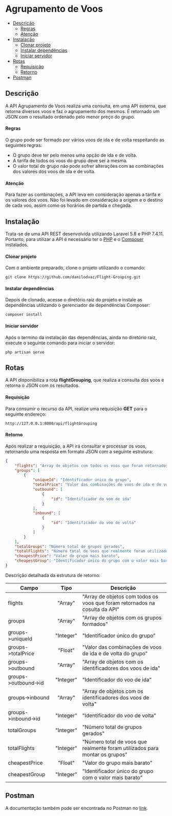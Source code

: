 # Agrupamento de Voos

- [Descrição](#descrição)
  - [Regras](#regras)
  - [Atenção](#atenção)
- [Instalação](#instalação)
  - [Clonar projeto](#clonar-projeto)
  - [Instalar dependências](#instalar-dependências)
  - [Iniciar servidor](#iniciar-servidor)
- [Rotas](#rotas)
  - [Requisição](#requisição)
  - [Retorno](#retorno)
- [Postman](#postman)

## Descrição

A API Agrupamento de Voos realiza uma consulta, em uma API externa, que retorna diversos voos e faz o agrupamento dos mesmos. É retornado um JSON com o resultado ordenado pelo menor preço do grupo.

#### Regras

O grupo pode ser formado por vários voos de ida e de volta respeitando as seguintes regras:

- O grupo deve ter pelo menos uma opção de ida e de volta.
- A tarifa de todos os voos do grupo deve ser a mesma.
- O valor total do grupo não pode sofrer alterações com as combinações dos valores dos voos de ida e de volta.

#### Atenção

Para fazer as combinações, a API leva em consideração apenas a tarifa e os valores dos voos. Não foi levado em consideração a origem e o destino de cada voo, assim como os horários de partida e chegada.

## Instalação

Trata-se de uma API REST desenvolvida utilizando Laravel 5.8 e PHP 7.4.11. Portanto, para utilizar a API é necessário ter o [PHP](https://www.php.net/downloads.php) e o [Composer](https://getcomposer.org/download/) instalados.

#### Clonar projeto

Com o ambiente preparado, clone o projeto utilizando o comando:
```
git clone https://github.com/danilodvaz/Flight-Grouping.git
```

#### Instalar dependências

Depois de clonado, acesse o diretório raiz do projeto e instale as dependências utilizando o gerenciador de dependências Composer:
```
composer install
```

#### Iniciar servidor

Após o termino da instalação das dependências, ainda no diretório raiz, execute o seguinte comando para iniciar o servidor:
```
php artisan serve
```

## Rotas

A API disponibiliza a rota **flightGrouping**, que realiza a consulta dos voos e retorna o JSON com os resultados.

#### Requisição

Para consumir o recurso da API, realize uma requisição **GET** para o seguinte endereço:
```
http://127.0.0.1:8000/api/flightGrouping
```

#### Retorno

Após realizar a requisição, a API irá consultar e processar os voos, retornando uma resposta em formato JSON com a seguinte estrutura:

```json
{
    "flights": "Array de objetos com todos os voos que foram retornados na cosulta da API",
    "groups": [
        {
            "uniqueId": "Identificador único do grupo",
            "totalPrice": "Valor das combinações de voos de ida e de volta do grupo",
            "outbound": [
                {
                    "id": "Identificador do voo de ida"
                }
            ],
            "inbound": [
                {
                    "id": "Identificador do voo de volta"
                }
            ]
        }
    ],
    "totalGroups": "Número total de grupos gerados",
    "totalFlights": "Número total de voos que realmente foram utilizados para montar os grupos",
    "cheapestPrice": "Valor do grupo mais barato",
    "cheapestGroup": "Identificador único do grupo com o valor mais barato"
}
```

Descrição detalhada da estrutura de retorno:

| Campo | Tipo | Descrição |
| --- | :---: | --- |
| flights | "Array" | "Array de objetos com todos os voos que foram retornados na cosulta da API" |
| groups | "Array" | "Array de objetos com os grupos formados" |
| groups->uniqueId | "Integer" | "Identificador único do grupo" |
| groups->totalPrice | "Float" | "Valor das combinações de voos de ida e de volta do grupo" |
| groups->outbound | "Array" | "Array de objetos com os identificadores dos voos de ida" |
| groups->outbound->id | "Integer" | "Identificador do voo de ida" |
| groups->inbound | "Array" | "Array de objetos com os identificadores dos voos de volta" |
| groups->inbound->id | "Integer" | "Identificador do voo de volta" |
| totalGroups | "Integer" | "Número total de grupos gerados" |
| totalFlights | "Integer" | "Número total de voos que realmente foram utilizados para montar os grupos" |
| cheapestPrice | "Float" | "Valor do grupo mais barato" |
| cheapestGroup | "Integer" | "Identificador único do grupo com o valor mais barato" |

## Postman

A documentação também pode ser encontrada no Postman no [link](https://documenter.getpostman.com/view/13333287/TVYM5GDY#agrupamento-de-voos).
